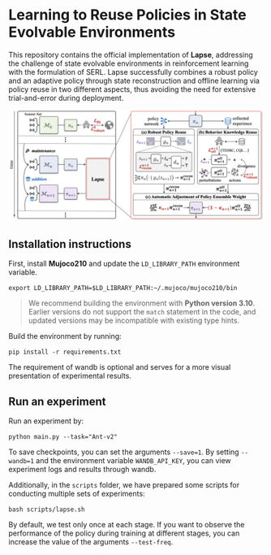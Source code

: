 # Learning to Reuse Policies in State Evolvable Environments

This repository contains the official implementation of **Lapse**, addressing the challenge of state evolvable environments in reinforcement learning with the formulation of SERL. Lapse successfully combines a robust policy and an adaptive policy through state reconstruction and offline learning via policy reuse in two different aspects, thus avoiding the need for extensive trial-and-error during deployment.

![image-20250129212827051](./lapse.png)

## Installation instructions

First, install **Mujoco210** and update the `LD_LIBRARY_PATH` environment variable.

```shell
export LD_LIBRARY_PATH=$LD_LIBRARY_PATH:~/.mujoco/mujoco210/bin
```

> We recommend building the environment with **Python version 3.10**. Earlier versions do not support the `match` statement in the code, and updated versions may be incompatible with existing type hints.

Build the environment by running:

```shell
pip install -r requirements.txt
```

The requirement of wandb is optional and serves for a more visual presentation of experimental results.

## Run an experiment

Run an experiment by:

```shell
python main.py --task="Ant-v2"
```

To save checkpoints, you can set the arguments `--save=1`. By setting `--wandb=1` and the environment variable `WANDB_API_KEY`, you can view experiment logs and results through wandb.

Additionally, in the `scripts` folder, we have prepared some scripts for conducting multiple sets of experiments:

```shell
bash scripts/lapse.sh
```

By default, we test only once at each stage. If you want to observe the performance of the policy during training at different stages, you can increase the value of the arguments `--test-freq`.
